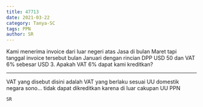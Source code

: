 ```yaml
---
title: 47713
date: 2021-03-22
category: Tanya-SC
tags: PPN
author: SR
---
```


Kami menerima invoice dari luar negeri atas Jasa di bulan Maret tapi tanggal invoice tersebut bulan Januari dengan rincian DPP USD 50 dan VAT 6% sebesar USD 3. Apakah VAT 6% dapat kami kreditkan?

---

VAT yang disebut disini adalah VAT yang berlaku sesuai UU domestik negara sono... tidak dapat dikreditkan karena di luar cakupan UU PPN

`SR`
